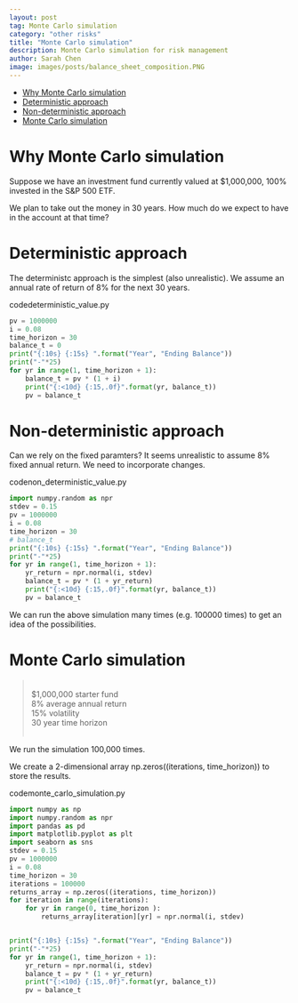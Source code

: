 ```yaml
---
layout: post
tag: Monte Carlo simulation
category: "other risks"
title: "Monte Carlo simulation"
description: Monte Carlo simulation for risk management
author: Sarah Chen
image: images/posts/balance_sheet_composition.PNG
---
```


- [Why Monte Carlo simulation](#why-monte-carlo-simulation)
- [Deterministic approach](#deterministic-approach)
- [Non-deterministic approach](#non-deterministic-approach)
- [Monte Carlo simulation](#monte-carlo-simulation)

# Why Monte Carlo simulation

Suppose we have an investment fund currently valued at $1,000,000, 100% invested in the S&P 500 ETF. 

We plan to take out the money in 30 years.  How much do we expect to have in the account at that time?

# Deterministic approach

The deterministc approach is the simplest (also unrealistic).  We assume an annual rate of return of 8% for the next 30 years. 

<div class="code-head"><span>code</span>deterministic_value.py</div>

```py
pv = 1000000
i = 0.08
time_horizon = 30
balance_t = 0
print("{:10s} {:15s} ".format("Year", "Ending Balance"))
print("-"*25)
for yr in range(1, time_horizon + 1):
    balance_t = pv * (1 + i)
    print("{:<10d} {:15,.0f}".format(yr, balance_t))
    pv = balance_t

```


# Non-deterministic approach

Can we rely on the fixed paramters?  It seems unrealistic to assume 8% fixed annual return.  We need to incorporate changes. 


<div class="code-head"><span>code</span>non_deterministic_value.py</div>

```py
import numpy.random as npr
stdev = 0.15
pv = 1000000
i = 0.08
time_horizon = 30
# balance_t
print("{:10s} {:15s} ".format("Year", "Ending Balance"))
print("-"*25)
for yr in range(1, time_horizon + 1):
    yr_return = npr.normal(i, stdev)
    balance_t = pv * (1 + yr_return)
    print("{:<10d} {:15,.0f}".format(yr, balance_t))
    pv = balance_t
```

We can run the above simulation many times (e.g. 100000 times) to get an idea of the possibilities. 

# Monte Carlo simulation

> <BR>
> $1,000,000 starter fund <BR>
> 8% average annual return <BR>
> 15% volatility <BR>
> 30 year time horizon <BR>
> <BR>

We run the simulation 100,000 times. 

We create a 2-dimensional array <span class="coding">np.zeros((iterations, time_horizon))</span>  to store the results. 
<div class="code-head"><span>code</span>monte_carlo_simulation.py</div>

```py
import numpy as np
import numpy.random as npr
import pandas as pd
import matplotlib.pyplot as plt
import seaborn as sns
stdev = 0.15
pv = 1000000
i = 0.08
time_horizon = 30
iterations = 100000
returns_array = np.zeros((iterations, time_horizon))
for iteration in range(iterations):
    for yr in range(0, time_horizon ):
        returns_array[iteration][yr] = npr.normal(i, stdev)


print("{:10s} {:15s} ".format("Year", "Ending Balance"))
print("-"*25)
for yr in range(1, time_horizon + 1):
    yr_return = npr.normal(i, stdev)
    balance_t = pv * (1 + yr_return)
    print("{:<10d} {:15,.0f}".format(yr, balance_t))
    pv = balance_t
```

